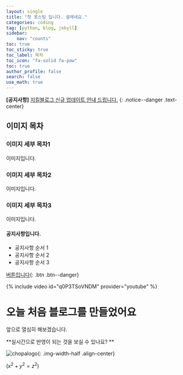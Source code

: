 ```yaml
---
layout: single
title: "첫 포스팅 입니다. 설레네요."
categories: coding
tag: [python, blog, jekyll]
sidebar:
    nav: "counts"
toc: true
toc_sticky: true
toc_label: 목차
toc_icon: "fa-solid fa-paw"
toc: true
author_profile: false
search: false
use_math: true
---
```


**[공지사항]** [지킬블로그 신규 업데이트 안내 드립니다.](https://mmistakes.github.io/minimal-mistakes/docs/utility-classes/#notices)
{: .notice--danger .text-center}

## 이미지 목차

### 이미지 세부 목차1

이미지입니다.

### 이미지 세부 목차2

이미지입니다.

### 이미지 세부 목차3

이미지입니다.

<div class="notice--success">
<h4>공지사항입니다.</h4>
<ul>
    <li>공지사항 순서 1</li>
    <li>공지사항 순서 2</li>
    <li>공지사항 순서 3</li>
</ul>
</div>

[버튼입니다](http://google.com){: .btn .btn--danger}

{% include video id="q0P3TSoVNDM" provider="youtube" %}



# 오늘 처음 블로그를 만들었어요

앞으로 열심히 해보겠습니다. 

**실시간으로 반영이 되는 것을 보실 수 있나요? **

![chopalogo](/images/2024-08-14-first/chopalogo.png){: .img-width-half .align-center}

$(x^2 + y^2 = z^2)$



